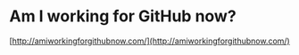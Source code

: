 <!--
id: 3222531391
link: http://tumblr.atmos.org/post/3222531391/am-i-working-for-github-now
slug: am-i-working-for-github-now
date: Thu Feb 10 2011 14:33:29 GMT-0800 (PST)
publish: 2011-02-010
tags: 
title: Am I working for GitHub now?
-->


Am I working for GitHub now?
============================

[http://amiworkingforgithubnow.com/](http://amiworkingforgithubnow.com/)

